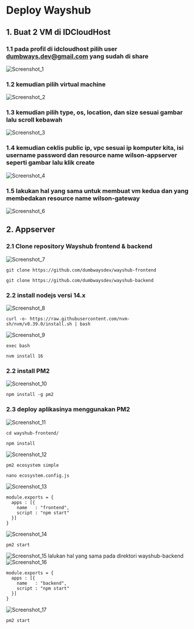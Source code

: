 # Deploy Wayshub
## 1. Buat 2 VM di IDCloudHost
### 1.1 pada profil di idcloudhost pilih user dumbways.dev@gmail.com yang sudah di share
![Screenshot_1](https://github.com/wilsonakbar/devops18-dumbways-WilsonAkbar/assets/132327628/f3bc6686-e3cb-4fa9-9182-bdffc2710550)

### 1.2 kemudian pilih virtual machine
![Screenshot_2](https://github.com/wilsonakbar/devops18-dumbways-WilsonAkbar/assets/132327628/7e1ea100-384a-4913-8e5c-8decfad3089d)

### 1.3 kemudian pilih type, os, location, dan size sesuai gambar lalu scroll kebawah
![Screenshot_3](https://github.com/wilsonakbar/devops18-dumbways-WilsonAkbar/assets/132327628/84714b4f-6833-4d53-9fe9-b8e399c479b4)

### 1.4 kemudian ceklis public ip, vpc sesuai ip komputer kita, isi username password dan resource name wilson-appserver seperti gambar lalu klik create
![Screenshot_4](https://github.com/wilsonakbar/devops18-dumbways-WilsonAkbar/assets/132327628/1ca847a1-b48f-4d35-8a14-7896fa042a2d)

### 1.5 lakukan hal yang sama untuk membuat vm kedua dan yang membedakan resource name wilson-gateway
![Screenshot_6](https://github.com/wilsonakbar/devops18-dumbways-WilsonAkbar/assets/132327628/76bf7a6d-d46c-45af-9b90-8e8102e1c23e)

## 2. Appserver
### 2.1 Clone repository Wayshub frontend & backend
![Screenshot_7](https://github.com/wilsonakbar/devops18-dumbways-WilsonAkbar/assets/132327628/5df0edce-4b85-4571-9b03-257ae8e24887)
```
git clone https://github.com/dumbwaysdev/wayshub-frontend
```
```
git clone https://github.com/dumbwaysdev/wayshub-backend
```
### 2.2 install nodejs versi 14.x
![Screenshot_8](https://github.com/wilsonakbar/devops18-dumbways-WilsonAkbar/assets/132327628/13fa1228-d199-4a09-b5b3-1dc64073e66f)
```
curl -o- https://raw.githubusercontent.com/nvm-sh/nvm/v0.39.0/install.sh | bash
```
![Screenshot_9](https://github.com/wilsonakbar/devops18-dumbways-WilsonAkbar/assets/132327628/5e96818b-96ec-417b-ae7f-99df1bc4a237)
```
exec bash
```
```
nvm install 16
```
### 2.2 install PM2
![Screenshot_10](https://github.com/wilsonakbar/devops18-dumbways-WilsonAkbar/assets/132327628/e014fc54-681c-4eb6-be05-3468599739cc)
```
npm install -g pm2
```
### 2.3 deploy aplikasinya menggunakan PM2
![Screenshot_11](https://github.com/wilsonakbar/devops18-dumbways-WilsonAkbar/assets/132327628/5f2d63e6-ff7e-4726-89c1-9e8409dd8f0f)
```
cd wayshub-frontend/
```
```
npm install
```
![Screenshot_12](https://github.com/wilsonakbar/devops18-dumbways-WilsonAkbar/assets/132327628/79adb24d-bba7-4c41-9619-0d71c1b0fa4a)
```
pm2 ecosystem simple
```
```
nano ecosystem.config.js
```
![Screenshot_13](https://github.com/wilsonakbar/devops18-dumbways-WilsonAkbar/assets/132327628/71386a7f-702c-4746-9e14-fd4be27dac87)
```
module.exports = {
  apps : [{
    name   : "frontend",
    script : "npm start"
  }]
}
```
![Screenshot_14](https://github.com/wilsonakbar/devops18-dumbways-WilsonAkbar/assets/132327628/bab61aaa-534c-453e-aa8d-80d649a8d4ae)
```
pm2 start
```
![Screenshot_15](https://github.com/wilsonakbar/devops18-dumbways-WilsonAkbar/assets/132327628/4b5315c2-c69f-4240-ba64-9ef7dc23bdbc)
lalukan hal yang sama pada direktori wayshub-backend
![Screenshot_16](https://github.com/wilsonakbar/devops18-dumbways-WilsonAkbar/assets/132327628/b16aa1d4-b0b9-43b3-a85b-5415fb19f84c)
```
module.exports = {
  apps : [{
    name   : "backend",
    script : "npm start"
  }]
}
```
![Screenshot_17](https://github.com/wilsonakbar/devops18-dumbways-WilsonAkbar/assets/132327628/12bfde8e-989f-4e90-bef1-f2174a93b0d7)
```
pm2 start
```
